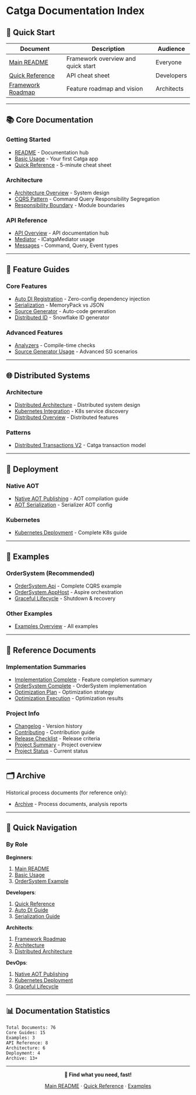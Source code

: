 # Catga Documentation Index

## 🚀 Quick Start

| Document | Description | Audience |
|----------|-------------|----------|
| [Main README](../README.md) | Framework overview and quick start | Everyone |
| [Quick Reference](QUICK-REFERENCE.md) | API cheat sheet | Developers |
| [Framework Roadmap](FRAMEWORK-ROADMAP.md) | Feature roadmap and vision | Architects |

---

## 📚 Core Documentation

### Getting Started
- [README](README.md) - Documentation hub
- [Basic Usage](examples/basic-usage.md) - Your first Catga app
- [Quick Reference](QUICK-REFERENCE.md) - 5-minute cheat sheet

### Architecture
- [Architecture Overview](architecture/ARCHITECTURE.md) - System design
- [CQRS Pattern](architecture/cqrs.md) - Command Query Responsibility Segregation
- [Responsibility Boundary](architecture/RESPONSIBILITY-BOUNDARY.md) - Module boundaries

### API Reference
- [API Overview](api/README.md) - API documentation hub
- [Mediator](api/mediator.md) - ICatgaMediator usage
- [Messages](api/messages.md) - Command, Query, Event types

---

## 🎯 Feature Guides

### Core Features
- [Auto DI Registration](guides/auto-di-registration.md) - Zero-config dependency injection
- [Serialization](guides/serialization.md) - MemoryPack vs JSON
- [Source Generator](guides/source-generator.md) - Auto-code generation
- [Distributed ID](guides/distributed-id.md) - Snowflake ID generator

### Advanced Features
- [Analyzers](guides/analyzers.md) - Compile-time checks
- [Source Generator Usage](guides/source-generator-usage.md) - Advanced SG scenarios

---

## 🌐 Distributed Systems

### Architecture
- [Distributed Architecture](distributed/ARCHITECTURE.md) - Distributed system design
- [Kubernetes Integration](distributed/KUBERNETES.md) - K8s service discovery
- [Distributed Overview](distributed/README.md) - Distributed features

### Patterns
- [Distributed Transactions V2](patterns/DISTRIBUTED-TRANSACTION-V2.md) - Catga transaction model

---

## 🚢 Deployment

### Native AOT
- [Native AOT Publishing](deployment/native-aot-publishing.md) - AOT compilation guide
- [AOT Serialization](aot/serialization-aot-guide.md) - Serializer AOT config

### Kubernetes
- [Kubernetes Deployment](deployment/kubernetes.md) - Complete K8s guide

---

## 📖 Examples

### OrderSystem (Recommended)
- [OrderSystem.Api](../examples/OrderSystem.Api/README.md) - Complete CQRS example
- [OrderSystem.AppHost](../examples/OrderSystem.AppHost/README.md) - Aspire orchestration
- [Graceful Lifecycle](../examples/OrderSystem.AppHost/README-GRACEFUL.md) - Shutdown & recovery

### Other Examples
- [Examples Overview](../examples/README.md) - All examples

---

## 📝 Reference Documents

### Implementation Summaries
- [Implementation Complete](IMPLEMENTATION-COMPLETE.md) - Feature completion summary
- [OrderSystem Complete](ORDERSYSTEM-COMPLETE.md) - OrderSystem implementation
- [Optimization Plan](OPTIMIZATION-PLAN.md) - Optimization strategy
- [Optimization Execution](OPTIMIZATION-EXECUTION.md) - Optimization results

### Project Info
- [Changelog](CHANGELOG.md) - Version history
- [Contributing](../CONTRIBUTING.md) - Contribution guide
- [Release Checklist](RELEASE-READINESS-CHECKLIST.md) - Release criteria
- [Project Summary](PROJECT_SUMMARY.md) - Project overview
- [Project Status](PROJECT-STATUS.md) - Current status

---

## 🗂️ Archive

Historical process documents (for reference only):
- [Archive](archive/) - Process documents, analysis reports

---

## 🎯 Quick Navigation

### By Role

**Beginners**:
1. [Main README](../README.md)
2. [Basic Usage](examples/basic-usage.md)
3. [OrderSystem Example](../examples/OrderSystem.Api/README.md)

**Developers**:
1. [Quick Reference](QUICK-REFERENCE.md)
2. [Auto DI Guide](guides/auto-di-registration.md)
3. [Serialization Guide](guides/serialization.md)

**Architects**:
1. [Framework Roadmap](FRAMEWORK-ROADMAP.md)
2. [Architecture](architecture/ARCHITECTURE.md)
3. [Distributed Architecture](distributed/ARCHITECTURE.md)

**DevOps**:
1. [Native AOT Publishing](deployment/native-aot-publishing.md)
2. [Kubernetes Deployment](deployment/kubernetes.md)
3. [Graceful Lifecycle](../examples/OrderSystem.AppHost/README-GRACEFUL.md)

---

## 📊 Documentation Statistics

```
Total Documents: 76
Core Guides: 15
Examples: 3
API Reference: 8
Architecture: 6
Deployment: 4
Archive: 13+
```

---

<div align="center">

**📖 Find what you need, fast!**

[Main README](../README.md) · [Quick Reference](QUICK-REFERENCE.md) · [Examples](../examples/)

</div>

